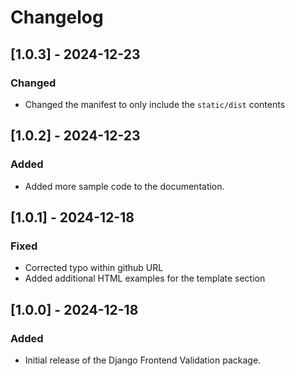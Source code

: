 # Changelog

## [1.0.3] - 2024-12-23
### Changed
- Changed the manifest to only include the `static/dist` contents

## [1.0.2] - 2024-12-23
### Added
- Added more sample code to the documentation.

## [1.0.1] - 2024-12-18
### Fixed
- Corrected typo within github URL
- Added additional HTML examples for the template section

## [1.0.0] - 2024-12-18
### Added
- Initial release of the Django Frontend Validation package.